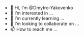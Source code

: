 - 👋 Hi, I’m @Dmytro-Yakovenko
- 👀 I’m interested in ...
- 🌱 I’m currently learning ...
- 💞️ I’m looking to collaborate on ...
- 📫 How to reach me ...

<!---
Dmytro-Yakovenko/Dmytro-Yakovenko is a ✨ special ✨ repository because its `README.md` (this file) appears on your GitHub profile.
You can click the Preview link to take a look at your changes.
--->

